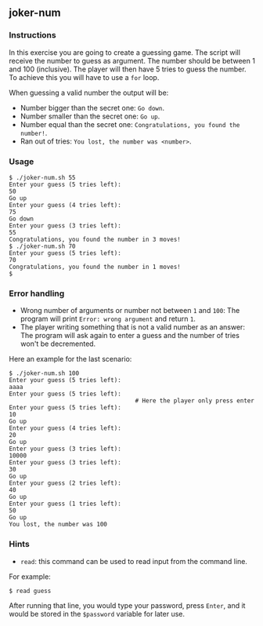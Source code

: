 ## joker-num

### Instructions

In this exercise you are going to create a guessing game.
The script will receive the number to guess as argument. The number should be between 1 and 100 (inclusive). The player will then have 5 tries to guess the number.
To achieve this you will have to use a `for` loop.

When guessing a valid number the output will be:
- Number bigger than the secret one: `Go down`.
- Number smaller than the secret one: `Go up`.
- Number equal than the secret one: `Congratulations, you found the number!`.
- Ran out of tries: `You lost, the number was <number>`.

### Usage

```console
$ ./joker-num.sh 55
Enter your guess (5 tries left):
50
Go up
Enter your guess (4 tries left):
75
Go down
Enter your guess (3 tries left):
55
Congratulations, you found the number in 3 moves!
$ ./joker-num.sh 70
Enter your guess (5 tries left):
70
Congratulations, you found the number in 1 moves!
$
```

### Error handling

- Wrong number of arguments or number not between `1` and `100`: The program will print `Error: wrong argument` and return `1`.
- The player writing something that is not a valid number as an answer: The program will ask again to enter a guess and the number of tries won't be decremented.

Here an example for the last scenario:
```console
$ ./joker-num.sh 100
Enter your guess (5 tries left):
aaaa
Enter your guess (5 tries left):
                                    # Here the player only press enter
Enter your guess (5 tries left):
10
Go up
Enter your guess (4 tries left):
20
Go up
Enter your guess (3 tries left):
10000
Enter your guess (3 tries left):
30
Go up
Enter your guess (2 tries left):
40
Go up
Enter your guess (1 tries left):
50
Go up
You lost, the number was 100
```

### Hints

- `read`: this command can be used to read input from the command line.

For example:

```console
$ read guess
```

After running that line, you would type your password, press `Enter`, and it would be stored in the `$password` variable for later use.
